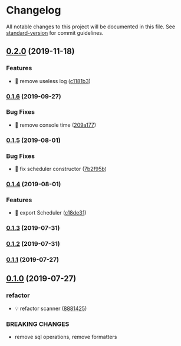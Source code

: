 # Changelog

All notable changes to this project will be documented in this file. See [standard-version](https://github.com/conventional-changelog/standard-version) for commit guidelines.

## [0.2.0](https://github.com/AElfProject/aelf-block-scan/compare/v0.1.6...v0.2.0) (2019-11-18)


### Features

* 🎸 remove useless log ([c1181b3](https://github.com/AElfProject/aelf-block-scan/commit/c1181b3))



### [0.1.6](https://github.com/AElfProject/aelf-block-scan/compare/v0.1.5...v0.1.6) (2019-09-27)


### Bug Fixes

* 🐛 remove console time ([209a177](https://github.com/AElfProject/aelf-block-scan/commit/209a177))



### [0.1.5](https://github.com/AElfProject/aelf-block-scan/compare/v0.1.4...v0.1.5) (2019-08-01)


### Bug Fixes

* 🐛 fix scheduler constructor ([7b2f95b](https://github.com/AElfProject/aelf-block-scan/commit/7b2f95b))



### [0.1.4](https://github.com/AElfProject/aelf-block-scan/compare/v0.1.3...v0.1.4) (2019-08-01)


### Features

* 🎸 export Scheduler ([c18de31](https://github.com/AElfProject/aelf-block-scan/commit/c18de31))



### [0.1.3](https://github.com/AElfProject/aelf-block-scan/compare/v0.1.2...v0.1.3) (2019-07-31)



### [0.1.2](https://github.com/AElfProject/aelf-block-scan/compare/v0.1.1...v0.1.2) (2019-07-31)



### [0.1.1](https://github.com/AElfProject/aelf-block-scan/compare/v0.1.0...v0.1.1) (2019-07-27)



## [0.1.0](https://github.com/AElfProject/aelf-block-scan/compare/v0.7.2-alpha.1...v0.1.0) (2019-07-27)


### refactor

* 💡 refactor scanner ([8881425](https://github.com/AElfProject/aelf-block-scan/commit/8881425))


### BREAKING CHANGES

* remove sql operations, remove formatters
